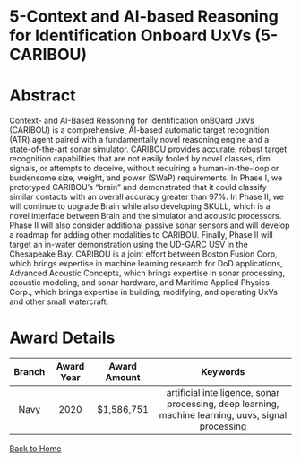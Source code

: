 
5-Context and AI-based Reasoning for Identification Onboard UxVs (5-CARIBOU)
============================================================================

# Abstract


Context- and AI-Based Reasoning for Identification onBOard UxVs (CARIBOU) is a comprehensive, AI-based automatic target recognition (ATR) agent paired with a fundamentally novel reasoning engine and a state-of-the-art sonar simulator. CARIBOU provides accurate, robust target recognition capabilities that are not easily fooled by novel classes, dim signals, or attempts to deceive, without requiring a human-in-the-loop or burdensome size, weight, and power (SWaP) requirements. In Phase I, we prototyped CARIBOU’s “brain” and demonstrated that it could classify similar contacts with an overall accuracy greater than 97%. In Phase II, we will continue to upgrade Brain while also developing SKULL, which is a novel interface between Brain and the simulator and acoustic processors. Phase II will also consider additional passive sonar sensors and will develop a roadmap for adding other modalities to CARIBOU. Finally, Phase II will target an in-water demonstration using the UD-GARC USV in the Chesapeake Bay. CARIBOU is a joint effort between Boston Fusion Corp, which brings expertise in machine learning research for DoD applications, Advanced Acoustic Concepts, which brings expertise in sonar processing, acoustic modeling, and sonar hardware, and Maritime Applied Physics Corp., which brings expertise in building, modifying, and operating UxVs and other small watercraft.  

# Award Details

|Branch|Award Year|Award Amount|Keywords|
| :---: | :---: | :---: | :---: |
|Navy|2020|$1,586,751|artificial intelligence, sonar processing, deep learning, machine learning, uuvs, signal processing|
  
  


[Back to Home](https://github.com/chrischow/dod_sbir_awards/Reports/JH/#2117)